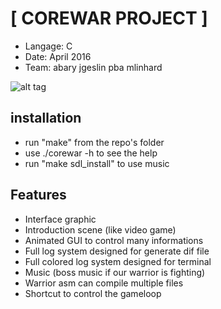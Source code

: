 # [ COREWAR PROJECT ]
- Langage: C
- Date: April 2016
- Team: abary jgeslin pba mlinhard

![alt tag](https://github.com/nesthub/c_corewar_school_42/raw/master/corewar.png)

## installation
  - run "make" from the repo's folder
  - use ./corewar -h to see the help
  - run "make sdl_install" to use music

## Features
  - Interface graphic
  - Introduction scene (like video game)
  - Animated GUI to control many informations
  - Full log system designed for generate dif file
  - Full colored log system designed for terminal
  - Music (boss music if our warrior is fighting)
  - Warrior asm can compile multiple files
  - Shortcut to control the gameloop
